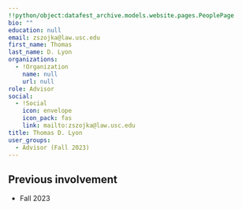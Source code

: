 ```yaml
---
!!python/object:datafest_archive.models.website.pages.PeoplePage
bio: ""
education: null
email: zszojka@law.usc.edu
first_name: Thomas
last_name: D. Lyon
organizations:
  - !Organization
    name: null
    url: null
role: Advisor
social:
  - !Social
    icon: envelope
    icon_pack: fas
    link: mailto:zszojka@law.usc.edu
title: Thomas D. Lyon
user_groups:
  - Advisor (Fall 2023)
---
```


## Previous involvement

- Fall 2023

